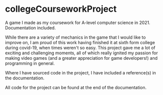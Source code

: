 # collegeCourseworkProject
A game I made as my coursework for A-level computer science in 2021. Documentation included.

While there are a variety of mechanics in the game that I would like to improve on,
I am proud of this work having finished it at sixth form college during covid-19, when times weren't so easy.
This project gave me a lot of exciting and challenging moments, all of which really ignited my passion for making video games
(and a greater appreciation for game developers!) and programming in general.

Where I have sourced code in the project, I have included a reference(s) in the documentation.

All code for the project can be found at the end of the documentation.
